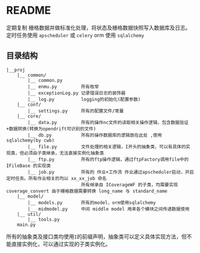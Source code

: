 # README
定期复制 栅格数据并做标准化处理，将状态及栅格数据快照写入数据库及日志。
定时任务使用 `apscheduler` 或 `celery`
orm 使用 `sqlalchemy`

## 目录结构
```
|__proj
	|__ common/
		|__ common.py
		|__ enmu.py			所有枚举
		|__ exceptionLog.py	记录错误日志的装饰器
		|__	log.py			logging的初始化(配置参数)
    |__ conf/
        |__ settings.py     所有的配置文件/常量
    |__ core/
    	|__ data.py			所有的操作nc文件的读取相关操作逻辑，包含数据验证+数据转换(转换为opendrift可识别的文件)
        |__ db.py           所有的操作数据库的逻辑放在此处 ,使用sqlalchemy(by cwb)
        |__ file.py         文件处理的相关逻辑，I开头的抽象类，可以有具体的实现类，但必须由子类继承，无法直接实例化抽象类
        |__ ftp.py          所有的ftp操作逻辑，通过ftpFactory调用file中的 IFileBase 的实现类
        |__ job.py			所有的 作业+工作流 作业通过apscheduler启动，开启定时任务。所有作业相关的均以 xx_xx_job 命名
        					所有继承自 ICoverageWF 的子类，均需要实现 coverage_convert 由于栅格数据需要转换 long_name 与 standard_name 
    |__ model/
        |__ models.py       所有的model，orm使用sqlalchemy
        |__ midmodel.py		中间 middle model 用来各个模块之间传递数据使用
    |__ util/
        |__ tools.py
    main.py
```

所有的抽象类及接口类均使用`I`的前缀声明，抽象类可以定义具体实现方法，但不能直接实例化，可以通过实现的子类实例化。